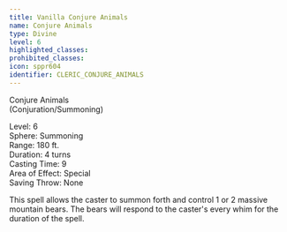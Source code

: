 ```yaml
---
title: Vanilla Conjure Animals
name: Conjure Animals
type: Divine
level: 6
highlighted_classes: 
prohibited_classes: 
icon: sppr604
identifier: CLERIC_CONJURE_ANIMALS
---
```

Conjure Animals  
(Conjuration/Summoning)  
  
Level: 6  
Sphere: Summoning   
Range: 180 ft.  
Duration: 4 turns  
Casting Time: 9  
Area of Effect: Special   
Saving Throw: None   
  
This spell allows the caster to summon forth and control 1 or 2 massive mountain bears. The bears will respond to the caster's every whim for the duration of the spell.  
